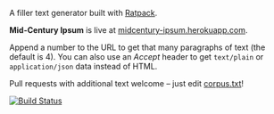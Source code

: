 A filler text generator built with [Ratpack](http://ratpack-framework.org/).

**Mid-Century Ipsum** is live at [midcentury-ipsum.herokuapp.com](http://midcentury-ipsum.herokuapp.com/).

Append a number to the URL to get that many paragraphs of text (the default is 4). You can also use an *Accept* header to get `text/plain` or `application/json` data instead of HTML.

Pull requests with additional text welcome – just edit [corpus.txt](https://github.com/robfletcher/midcentury-ipsum/blob/master/src/main/resources/com/energizedwork/midcenturyipsum/corpus.txt)!

[![Build Status](https://drone.io/github.com/robfletcher/midcentury-ipsum/status.png)](https://drone.io/github.com/robfletcher/midcentury-ipsum/latest)
